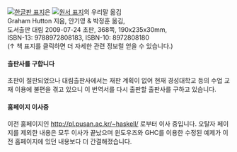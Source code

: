 <a title="클릭하여 더 자세한 정보가 담긴 위키 페이지로 이동하기" href="https://github.com/kyagrd/haskell/wiki">
<img alt="한글판 표지" src="http://kyagrd.github.io/haskell/images/pihko_front_medium.jpg" /></a>은 
<a title="Click to move to the orignal English version homepage" href="http://cs.nott.ac.uk/~gmh/book.html">
<img alt="원서 표지" src="http://kyagrd.github.io/haskell/images/pih_front_small.gif" /></a>의 우리말 옮김
<br /> Graham Hutton 지음, 안기영 &amp 박정훈 옮김,
<br /> 도서출판 대림 2009-07-24 초판, 368쪽, 190x235x30mm,
<br /> ISBN-13: 9788972808183, ISBN-10: 8972808180
<br />(&uarr; 책 표지를 클릭하면 더 자세한 관련 정보럴 얻을 수 있습니다.)

#### 출판사를 구합니다
초판이 절판되었으나 대림출판사에서는 재판 계획이 없어
현재 경성대학교 등의 수업 교재 이용에 불편을 겪고 있으니
이 번역서를 다시 출판할 출판사를 구하고 있습니다.

#### 홈페이지 이사중
이전 홈페이지인 http://pl.pusan.ac.kr/~haskell/ 로부터 이사 중입니다.
오탈자 페이지를 제외한 내용은 모두 이사가 끝났으며
윈도우즈와 GHC를 이용한 수정된 예제가 이전 홈페이지에 있던 내용보다 더 간결해졌습니다.
